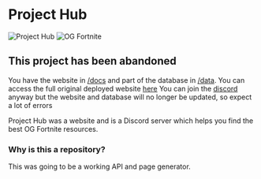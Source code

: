 # Project Hub
![Project Hub](https://img.shields.io/badge/Project_Hub-OGFN?style=for-the-badge&color=black)
![OG Fortnite](https://img.shields.io/badge/OG_Fortnite-OGFN?style=for-the-badge&color=purple)

## This project has been abandoned
You have the website in [/docs](docs) and part of the database in [/data](data/projects.json). You can access the full original deployed website [here](https://web.archive.org/web/*/https://projecthub.jgc.linkpc.net/)
You can join the [discord](https://dcd.gg/ogfnprojecthub) anyway but the website and database will no longer be updated, so expect a lot of errors

Project Hub was a website and is a Discord server which helps you find the best OG Fortnite resources.

### Why is this a repository?
This was going to be a working API and page generator.
